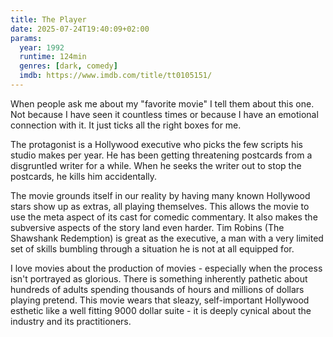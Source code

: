 ```yaml
---
title: The Player
date: 2025-07-24T19:40:09+02:00
params:
  year: 1992
  runtime: 124min
  genres: [dark, comedy]
  imdb: https://www.imdb.com/title/tt0105151/
---
```


When people ask me about my "favorite movie" I tell them about this one.
Not because I have seen it countless times or because I have an emotional connection with it.
It just ticks all the right boxes for me.

The protagonist is a Hollywood executive who picks the few scripts his studio makes per year.
He has been getting threatening postcards from a disgruntled writer for a while.
When he seeks the writer out to stop the postcards, he kills him accidentally.

The movie grounds itself in our reality by having many known Hollywood stars show up as extras, all playing themselves.
This allows the movie to use the meta aspect of its cast for comedic commentary.
It also makes the subversive aspects of the story land even harder.
Tim Robins (The Shawshank Redemption) is great as the executive, a man with a very limited set of skills bumbling through a situation he is not at all equipped for.

I love movies about the production of movies - especially when the process isn't portrayed as glorious.
There is something inherently pathetic about hundreds of adults spending thousands of hours and millions of dollars playing pretend.
This movie wears that sleazy, self-important Hollywood esthetic like a well fitting 9000 dollar suite - it is deeply cynical about the industry and its practitioners.

